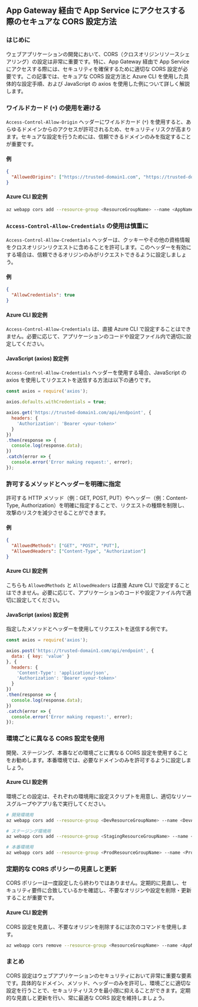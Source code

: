 ## App Gateway 経由で App Service にアクセスする際のセキュアな CORS 設定方法

### はじめに

ウェブアプリケーションの開発において、CORS（クロスオリジンリソースシェアリング）の設定は非常に重要です。特に、App Gateway 経由で App Service にアクセスする際には、セキュリティを確保するために適切な CORS 設定が必要です。この記事では、セキュアな CORS 設定方法と Azure CLI を使用した具体的な設定手順、および JavaScript の axios を使用した例について詳しく解説します。

### ワイルドカード (`*`) の使用を避ける

`Access-Control-Allow-Origin` ヘッダーにワイルドカード (`*`) を使用すると、あらゆるドメインからのアクセスが許可されるため、セキュリティリスクが高まります。セキュアな設定を行うためには、信頼できるドメインのみを指定することが重要です。

#### 例
```json
{
  "AllowedOrigins": ["https://trusted-domain1.com", "https://trusted-domain2.com"]
}
```

#### Azure CLI 設定例
```bash
az webapp cors add --resource-group <ResourceGroupName> --name <AppName> --allowed-origins "https://trusted-domain1.com" "https://trusted-domain2.com"
```

### `Access-Control-Allow-Credentials` の使用は慎重に

`Access-Control-Allow-Credentials` ヘッダーは、クッキーやその他の資格情報をクロスオリジンリクエストに含めることを許可します。このヘッダーを有効にする場合は、信頼できるオリジンのみがリクエストできるように設定しましょう。

#### 例
```json
{
  "AllowCredentials": true
}
```

#### Azure CLI 設定例
`Access-Control-Allow-Credentials` は、直接 Azure CLI で設定することはできません。必要に応じて、アプリケーションのコードや設定ファイル内で適切に設定してください。

#### JavaScript (axios) 設定例
`Access-Control-Allow-Credentials` ヘッダーを使用する場合、JavaScript の axios を使用してリクエストを送信する方法は以下の通りです。

```javascript
const axios = require('axios');

axios.defaults.withCredentials = true;

axios.get('https://trusted-domain1.com/api/endpoint', {
  headers: {
    'Authorization': 'Bearer <your-token>'
  }
})
.then(response => {
  console.log(response.data);
})
.catch(error => {
  console.error('Error making request:', error);
});
```

### 許可するメソッドとヘッダーを明確に指定

許可する HTTP メソッド（例：GET, POST, PUT）やヘッダー（例：Content-Type, Authorization）を明確に指定することで、リクエストの種類を制限し、攻撃のリスクを減少させることができます。

#### 例
```json
{
  "AllowedMethods": ["GET", "POST", "PUT"],
  "AllowedHeaders": ["Content-Type", "Authorization"]
}
```

#### Azure CLI 設定例
こちらも `AllowedMethods` と `AllowedHeaders` は直接 Azure CLI で設定することはできません。必要に応じて、アプリケーションのコードや設定ファイル内で適切に設定してください。

#### JavaScript (axios) 設定例
指定したメソッドとヘッダーを使用してリクエストを送信する例です。

```javascript
const axios = require('axios');

axios.post('https://trusted-domain1.com/api/endpoint', {
  data: { key: 'value' }
}, {
  headers: {
    'Content-Type': 'application/json',
    'Authorization': 'Bearer <your-token>'
  }
})
.then(response => {
  console.log(response.data);
})
.catch(error => {
  console.error('Error making request:', error);
});
```

### 環境ごとに異なる CORS 設定を使用

開発、ステージング、本番などの環境ごとに異なる CORS 設定を使用することをお勧めします。本番環境では、必要なドメインのみを許可するように設定しましょう。

#### Azure CLI 設定例
環境ごとの設定は、それぞれの環境用に設定スクリプトを用意し、適切なリソースグループやアプリ名で実行してください。

```bash
# 開発環境用
az webapp cors add --resource-group <DevResourceGroupName> --name <DevAppName> --allowed-origins "https://dev-trusted-domain.com"

# ステージング環境用
az webapp cors add --resource-group <StagingResourceGroupName> --name <StagingAppName> --allowed-origins "https://staging-trusted-domain.com"

# 本番環境用
az webapp cors add --resource-group <ProdResourceGroupName> --name <ProdAppName> --allowed-origins "https://trusted-domain1.com" "https://trusted-domain2.com"
```

### 定期的な CORS ポリシーの見直しと更新

CORS ポリシーは一度設定したら終わりではありません。定期的に見直し、セキュリティ要件に合致しているかを確認し、不要なオリジンや設定を削除・更新することが重要です。

#### Azure CLI 設定例
CORS 設定を見直し、不要なオリジンを削除するには次のコマンドを使用します。

```bash
az webapp cors remove --resource-group <ResourceGroupName> --name <AppName> --allowed-origins "https://untrusted-domain.com"
```

### まとめ

CORS 設定はウェブアプリケーションのセキュリティにおいて非常に重要な要素です。具体的なドメイン、メソッド、ヘッダーのみを許可し、環境ごとに適切な設定を行うことで、セキュリティリスクを最小限に抑えることができます。定期的な見直しと更新を行い、常に最適な CORS 設定を維持しましょう。

